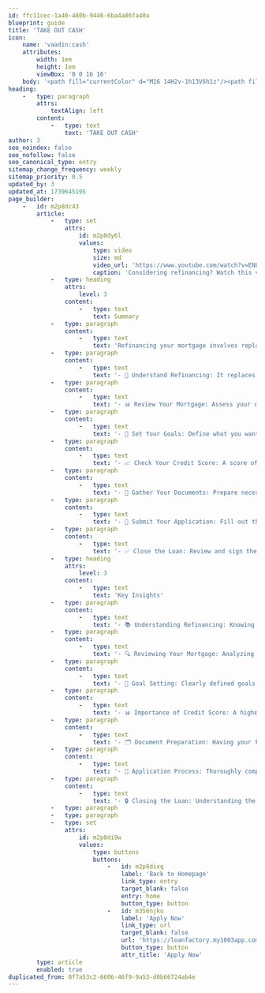 ```yaml
---
id: ffc11cec-1a40-480b-9446-6ba4a86fa40a
blueprint: guide
title: 'TAKE OUT CASH'
icon:
    name: 'vaadin:cash'
    attributes:
        width: 1em
        height: 1em
        viewBox: '0 0 16 16'
    body: '<path fill="currentColor" d="M16 14H2v-1h13V6h1z"/><path fill="currentColor" d="M13 4v7H1V4zm1-1H0v9h14z"/><path fill="currentColor" d="M3 6H2v3h1v1h4a2.5 2.5 0 1 1 0-5H3zm8 0V5H7a2.5 2.5 0 1 1 0 5h4V9h1V6z"/>'
heading:
    -   type: paragraph
        attrs:
            textAlign: left
        content:
            -   type: text
                text: 'TAKE OUT CASH'
author: 3
seo_noindex: false
seo_nofollow: false
seo_canonical_type: entry
sitemap_change_frequency: weekly
sitemap_priority: 0.5
updated_by: 3
updated_at: 1739645195
page_builder:
    -   id: m2p8dc43
        article:
            -   type: set
                attrs:
                    id: m2p8dy6l
                    values:
                        type: video
                        size: md
                        video_url: 'https://www.youtube.com/watch?v=EN8zl00NHKk'
                        caption: 'Considering refinancing? Watch this video for the steps to refinance your home loan.'
            -   type: heading
                attrs:
                    level: 3
                content:
                    -   type: text
                        text: Summary
            -   type: paragraph
                content:
                    -   type: text
                        text: 'Refinancing your mortgage involves replacing your current loan for better terms or accessing equity. Follow these steps for a smoother process.'
            -   type: paragraph
                content:
                    -   type: text
                        text: '- 📖 Understand Refinancing: It replaces your current mortgage for better terms.'
            -   type: paragraph
                content:
                    -   type: text
                        text: '- 📊 Review Your Mortgage: Assess your current interest rate and balance owed.'
            -   type: paragraph
                content:
                    -   type: text
                        text: '- 🎯 Set Your Goals: Define what you want from refinancing (lower payments, cash access).'
            -   type: paragraph
                content:
                    -   type: text
                        text: '- 📈 Check Your Credit Score: A score of at least 620 is ideal for better rates.'
            -   type: paragraph
                content:
                    -   type: text
                        text: '- 📄 Gather Your Documents: Prepare necessary financial documents for a smoother process.'
            -   type: paragraph
                content:
                    -   type: text
                        text: '- 📝 Submit Your Application: Fill out the application and provide required documents.'
            -   type: paragraph
                content:
                    -   type: text
                        text: '- ✅ Close the Loan: Review and sign the final paperwork to finalize your new mortgage.'
            -   type: heading
                attrs:
                    level: 3
                content:
                    -   type: text
                        text: 'Key Insights'
            -   type: paragraph
                content:
                    -   type: text
                        text: '- 📚 Understanding Refinancing: Knowing the difference between rate adjustments and cash-out refinancing can guide your decision-making process.'
            -   type: paragraph
                content:
                    -   type: text
                        text: '- 🔍 Reviewing Your Mortgage: Analyzing your existing mortgage helps determine if refinancing will provide financial benefits and align with your goals.'
            -   type: paragraph
                content:
                    -   type: text
                        text: '- 🎯 Goal Setting: Clearly defined goals, such as reducing payments or accessing cash, streamline the refinancing process and keep you focused on your priorities.'
            -   type: paragraph
                content:
                    -   type: text
                        text: '- 📊 Importance of Credit Score: A higher credit score not only qualifies you for refinancing but can significantly lower your interest rate, saving you money over time.'
            -   type: paragraph
                content:
                    -   type: text
                        text: '- 🗂️ Document Preparation: Having your financial documents ready can expedite the approval process, reducing delays and stress.'
            -   type: paragraph
                content:
                    -   type: text
                        text: '- 📝 Application Process: Thoroughly completing your application and providing accurate information is crucial for a smooth refinancing experience.'
            -   type: paragraph
                content:
                    -   type: text
                        text: '- 🔒 Closing the Loan: Understanding the final terms before signing protects you from unforeseen issues and ensures you are comfortable with the new mortgage terms.'
            -   type: paragraph
            -   type: paragraph
            -   type: set
                attrs:
                    id: m2p8di9w
                    values:
                        type: buttons
                        buttons:
                            -   id: m2p8dixq
                                label: 'Back to Homepage'
                                link_type: entry
                                target_blank: false
                                entry: home
                                button_type: button
                            -   id: m356njku
                                label: 'Apply Now'
                                link_type: url
                                target_blank: false
                                url: 'https://loanfactory.my1003app.com/1399453/register'
                                button_type: button
                                attr_title: 'Apply Now'
        type: article
        enabled: true
duplicated_from: 0f7a53c2-6606-46f9-9a53-d0b66724ab4e
---
```

